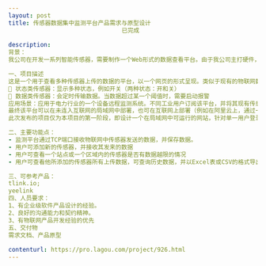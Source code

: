 ```yaml
---                
layout: post       
title: 传感器数据集中监测平台产品需求与原型设计
                                已完成
           
description: 
背景：
我公司在开发一系列智能传感器，需要制作一个Web形式的数据查看平台。由于我公司主打硬件，目前只清楚我们最终的产品想做成什么样子，但不清楚软件上如何实现。希望寻找专业人士帮助我们完善需求书，细化对平台的技术要求，必要时做出原型设计，以便我们可以拿到该需求书交给软件外包团队，他们能清楚的知道应该做什么。

一、项目描述
这是一个用于查看多种传感器上传的数据的平台，以一个网页的形式呈现。类似于现有的物联网数据平台。有2类传感器需要上传数据：
 状态类传感器：显示多种状态，例如开关（两种状态：开和关）
 数据类传感器：会定时传输数据。当数据超过某一个阈值时，需要启动报警
应用场景：应用于电力行业的一个设备远程监测系统。不同工业用户订阅该平台，并将其现有传感器接入。该平台上实现集中监控，工业用户无需再配备监控人员。
最终该平台可以在未连入互联网的局域网中部署，也可在互联网上部署（例如在阿里云上，通过一个公开网站的可以登录），并可以查看多类数据。网站有多个不同权限的用户。
此次发布的项目仅为本项目的第一阶段，即设计一个在局域网中可运行的网站，针对单一用户登录，设计针对一种数据类传感器（密度传感器）的监测查看平台。但在设计开发时，应考虑到整个项目的最终形态，为后续拓展和开发做好准备。

二、主要功能点：
- 监测平台通过TCP端口接收物联网中传感器发送的数据，并保存数据。
- 用户可添加新的传感器，并接收其发来的数据
- 用户可查看一个站点或一个区域内的传感器是否有数据越限的情况
- 用户可查看他所添加的传感器所有上传数据，可查询历史数据，并以Excel表或CSV的格式导出数据。

三、可参考产品：
tlink.io;
yeelink
四、人员要求：
1、有企业级软件产品设计的经验。
2、良好的沟通能力和契约精神。
3、有物联网产品开发经验的优先
五、交付物
需求文档、产品原型
     
contenturl: https://pro.lagou.com/project/926.html      
---                 
```

